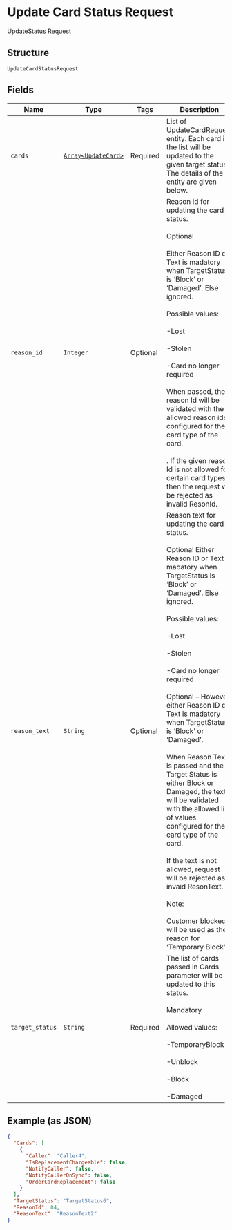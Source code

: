 
# Update Card Status Request

UpdateStatus Request

## Structure

`UpdateCardStatusRequest`

## Fields

| Name | Type | Tags | Description |
|  --- | --- | --- | --- |
| `cards` | [`Array<UpdateCard>`](../../doc/models/update-card.md) | Required | List of UpdateCardRequest entity. Each card in the list will be updated to the given target status. The details of the entity are given below. |
| `reason_id` | `Integer` | Optional | Reason id for updating the card status.<br /><br>Optional<br /><br>Either Reason ID or Text is madatory when TargetStatus is ‘Block’ or ‘Damaged’. Else ignored.<br /><br>Possible values:<br /><br>-Lost <br /><br>-Stolen <br /><br>-Card no longer required<br /><br>When passed, the reason Id will be validated with the allowed reason ids configured for the card type of the card.<br /><br>. If the given reason Id is not allowed for certain card types, then the request will be rejected as invalid ResonId. |
| `reason_text` | `String` | Optional | Reason text for updating the card status.<br /><br>Optional Either Reason ID or Text is madatory when TargetStatus is ‘Block’ or ‘Damaged’. Else ignored.<br /><br>Possible values:<br /><br>-Lost <br /><br>-Stolen <br /><br>-Card no longer required <br /><br>Optional – However, either Reason ID or Text is madatory when TargetStatus is ‘Block’ or ‘Damaged’.<br /><br>When Reason Text is passed and the Target Status is either Block or Damaged, the text will be validated with the allowed list of values configured for the card type of the card.<br /><br>If the text is not allowed, request will be rejected as invaid ResonText.<br /><br>Note:<br /><br>Customer blocked’ will be used as the reason for ‘Temporary Block’. |
| `target_status` | `String` | Required | The list of cards passed in Cards parameter will be updated to this status.<br /><br>Mandatory<br /><br>Allowed values:<br /><br>-TemporaryBlock<br /><br>-Unblock<br /><br>-Block<br /><br>-Damaged<br /> |

## Example (as JSON)

```json
{
  "Cards": [
    {
      "Caller": "Caller4",
      "IsReplacementChargeable": false,
      "NotifyCaller": false,
      "NotifyCallerOnSync": false,
      "OrderCardReplacement": false
    }
  ],
  "TargetStatus": "TargetStatus6",
  "ReasonId": 84,
  "ReasonText": "ReasonText2"
}
```

